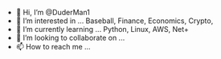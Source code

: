 - 👋 Hi, I’m @DuderMan1
- 👀 I’m interested in ... Baseball, Finance, Economics, Crypto, 
- 🌱 I’m currently learning ... Python, Linux, AWS, Net+
- 💞️ I’m looking to collaborate on ...
- 📫 How to reach me ...

<!---
DuderMan1/DuderMan1 is a ✨ special ✨ repository because its `README.md` (this file) appears on your GitHub profile.
You can click the Preview link to take a look at your changes.
--->
